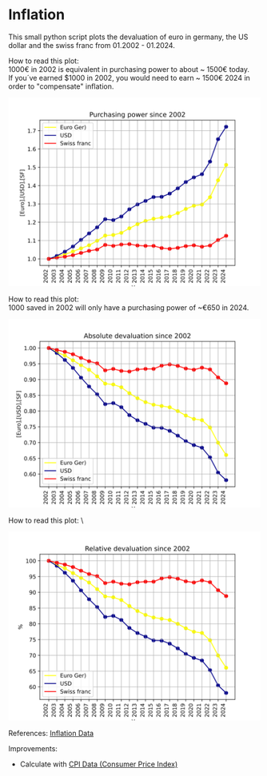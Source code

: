 # Inflation

This small python script plots the devaluation of euro in germany, the US dollar and the swiss franc from 01.2002 - 01.2024.

How to read this plot: \
1000€ in 2002 is equivalent in purchasing power to about ~ 1500€ today. \
If you´ve earned $1000 in 2002, you would need to earn ~ 1500€ 2024 in order to "compensate" inflation.


![SVG Image](./Inflation/devaluation_euro.svg)


How to read this plot: \
1000 saved in 2002 will only have a purchasing power of ~€650 in 2024.

![SVG Image](./Inflation/devaluation_absolute.svg)


How to read this plot: \


![SVG Image](./Inflation/devaluation_relative.svg)




References: 
[Inflation Data](https://www.inflation.eu/en/inflation-rates/switzerland/historic-inflation/cpi-inflation-switzerland-2023.aspx)


Improvements:
- Calculate with [CPI Data (Consumer Price Index)](https://www.officialdata.org/articles/consumer-price-index-since-1913/)
